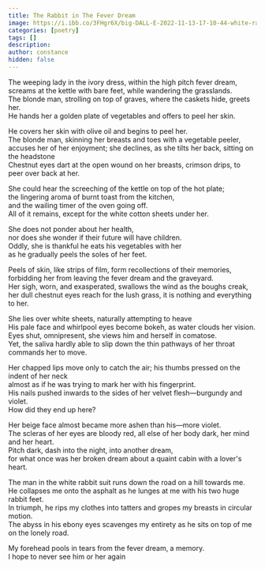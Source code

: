 ```yaml
---
title: The Rabbit in The Fever Dream
image: https://i.ibb.co/3FHgr6X/big-DALL-E-2022-11-13-17-10-44-white-rabbit-in-a-graveyard-cinematic-lighting.png
categories: [poetry]
tags: []
description: 
author: constance
hidden: false
---
```


The weeping lady in the ivory dress, within the high pitch fever dream, <br />
screams at the kettle with bare feet, while wandering the grasslands. <br />
The blonde man, strolling on top of graves, where the caskets hide, greets her. <br />
He hands her a golden plate of vegetables and offers to peel her skin. <br />

He covers her skin with olive oil and begins to peel her. <br />
The blonde man, skinning her breasts and toes with a vegetable peeler, <br />
accuses her of her enjoyment; she declines, as she tilts her back, sitting on the headstone <br />
Chestnut eyes dart at the open wound on her breasts, crimson drips, to peer over back at her. <br />

She could hear the screeching of the kettle on top of the hot plate; <br />
the lingering aroma of burnt toast from the kitchen, <br />
and the wailing timer of the oven going off. <br />
All of it remains, except for the white cotton sheets under her. <br />

She does not ponder about her health, <br />
nor does she wonder if their future will have children. <br />
Oddly, she is thankful he eats his vegetables with her <br />
as he gradually peels the soles of her feet. <br />

Peels of skin, like strips of film, form recollections of their memories, <br />
forbidding her from leaving the fever dream and the graveyard. <br />
Her sigh, worn, and exasperated, swallows the wind as the boughs creak, <br />
her dull chestnut eyes reach for the lush grass, it is nothing and everything to her. <br />

She lies over white sheets, naturally attempting to heave <br />
His pale face and whirlpool eyes become bokeh, as water clouds her vision. <br />
Eyes shut, omnipresent, she views him and herself in comatose. <br />
Yet, the saliva hardly able to slip down the thin pathways of her throat commands her to move.

Her chapped lips move only to catch the air; his thumbs pressed on the indent of her neck <br />
almost as if he was trying to mark her with his fingerprint. <br />
His nails pushed inwards to the sides of her velvet flesh—burgundy and violet. <br />
How did they end up here?

Her beige face almost became more ashen than his—more violet. <br />
The scleras of her eyes are bloody red, all else of her body dark, her mind and her heart. <br />
Pitch dark, dash into the night, into another dream, <br />
for what once was her broken dream about a quaint cabin with a lover's heart.

The man in the white rabbit suit runs down the road on a hill towards me. <br />
He collapses me onto the asphalt as he lunges at me with his two huge rabbit feet. <br />
In triumph, he rips my clothes into tatters and gropes my breasts in circular motion. <br />
The abyss in his ebony eyes scavenges my entirety as he sits on top of me on the lonely road.

My forehead pools in tears from the fever dream, a memory. <br />
I hope to never see him or her again
